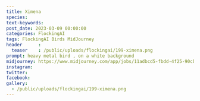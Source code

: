 ```yaml
---
title: Ximena
species: 
text-keywords: 
post_date: 2023-03-09 00:00:00
categories: FlockingAI
tags: FlockingAI Birds MidJourney 
header      :
  teaser    : /public/uploads/flockingai/199-ximena.png
prompt: heavy metal bird , on a white background
midjourney: https://www.midjourney.com/app/jobs/11adbcd5-fbdd-4f25-90cb-e48a2faae067
instagram: 
twitter: 
facebook: 
gallery: 
  - /public/uploads/flockingai/199-ximena.png
---
```


